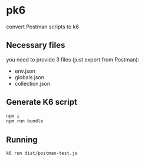 # pk6

convert Postman scripts to k6

## Necessary files

you need to provide 3 files (just export from Postman):

- env.json
- globals.json
- collection.json

## Generate K6 script

```sh
npm i
npm run bundle
```

## Running

```sh
k6 run dist/postman-test.js
```
